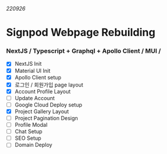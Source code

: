 _220926_

# Signpod Webpage Rebuilding

### NextJS / Typescript + Graphql + Apollo Client / MUI /

- [x] NextJS Init
- [x] Material UI Init
- [x] Apollo Client setup
- [x] 로그인 / 회원가입 page layout
- [x] Account Profile Layout
- [ ] Update Account
- [ ] Google Cloud Deploy setup
- [x] Project Gallery Layout
- [ ] Project Pagination Design
- [ ] Profile Modal
- [ ] Chat Setup
- [ ] SEO Setup
- [ ] Domain Deploy
